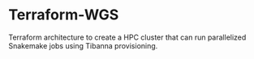 # Terraform-WGS
Terraform architecture to create a HPC cluster that can run parallelized Snakemake jobs using Tibanna provisioning.
